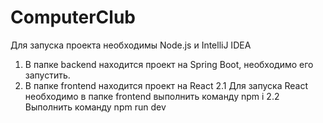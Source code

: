 # ComputerClub

Для запуска проекта необходимы Node.js и IntelliJ IDEA

1. В папке backend находится проект на Spring Boot, необходимо его запустить.
2. В папке frontend находится проект на React
2.1 Для запуска React необходимо в папке frontend выполнить команду npm i
2.2 Выполнить команду npm run dev
